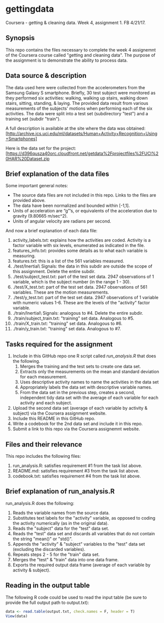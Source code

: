 # gettingdata
Coursera - getting &amp; cleaning data. Week 4, assignment 1.
FB 4/21/17.

## Synopsis
This repo contains the files necessary to complete the week 4 assignemnt of the Coursera course called "getting and cleaning data". The purpose of the assignment is to demonstrate the ability to process data.

## Data source & description 
The data used here were collected from the accelerometers from the Samsung Galaxy S smartphone. Briefly, 30 test subject were monitored as they performed six activities: walking, walking up stairs, walking down stairs, sitting, standing, & laying. The provided data result from various measurements of the subjects' motions when performing each of the six activities. The data were split into a test set (subdirectory "test") and a training set (subdir "train"). 

A full description is available at the site where the data was obtained: [http://archive.ics.uci.edu/ml/datasets/Human+Activity+Recognition+Using+Smartphones]

Here is the data set for the project: [https://d396qusza40orc.cloudfront.net/getdata%2Fprojectfiles%2FUCI%20HAR%20Dataset.zip 

## Brief explanation of the data files

Some important general notes:
* The source data files are not included in this repo. Links to the files are provided above.
* The data have been normalized and bounded within [-1,1].
* Units of acceleration are “g”’s, or equivalents of the acceleration due to gravity (9.80665 m/sec^2).
* Units of angular velocity are radians per second.

And now a brief explanation of each data file:
1.  activity_labels.txt: explains how the activities are coded. Activity is a factor variable with six levels, enumerated as indicated in the file. 
2.  features_info.txt: provides some details as to what each variable is measuring. 
3.  features.txt: this is a list of the 561 variables measured.
4.  ./test/Inertial\ Signals: the data in this subdir are outside the scope of this assignment. Delete the entire subdir.
5.  ./test/subject_test.txt: part of the test set data. 2947 observations of 1 variable, which is the subject number (in the range 1 - 30).
6.  ./test/X_test.txt: part of the test set data. 2947 observations of 561 variables. These are the motion measurements.  
7.  ./test/y_test.txt: part of the test set data. 2947 observations of 1 variable with numeric values 1-6. These are the levels of the "activity" factor variable. 
8.  ./train/Inertial\ Signals: analogous to #4. Delete the entire subdir.
9.  ./train/subject_train.txt: "training" set data. Analogous to #5.
10. ./train/X_train.txt: "training" set data. Analogous to #6.
11. ./train/y_train.txt: "training" set data. Analogous to #7.

## Tasks required for the assignment

1. Include in this GitHub repo one R script called *run_analysis.R* that does the following.
	1. Merges the training and the test sets to create one data set.
	2. Extracts only the measurements on the mean and standard deviation for each measurement.
	3. Uses descriptive activity names to name the activities in the data set
	4. Appropriately labels the data set with descriptive variable names.
	5. From the data set in the previous step, creates a second, independent tidy data set with the average of each variable for each activity and each subject.
2. Upload the second data set (average of each variable by activity & subject) via the Coursera assignment website.
3. Include this README in this GitHub repo.
4. Write a codebook for the 2nd data set and include it in this repo. 
5. Submit a link to this repo via the Coursera assignemnt website.

## Files and their relevance
This repo includes the following files:

1. run_analysis.R: satisfies requirement #1 from the task list above.
2. README.md: satisfies requirement #3 from the task list above.
3. codebook.txt: satisfies requirement #4 from the task list above.

## Brief explanation of run_analysis.R

run_analysis.R does the following:

1. Reads the variable names from the source data.
2. Substitutes text labels for the "activity" variable, as opposed to coding the activity numerically (as in the original data).
3. Reads the "subject" data for the "test" data set.
4. Reads the "test" data set and discards all variables that do not contain the string "mean()" or "std()".
5. Appends the "activity" & "subject" variables to the "test" data set (excluding the discarded variables).
6. Repeats steps 2 - 5 for the "train" data set.
7. Merges the "test" & "train" data into one data frame.
8. Exports the required output data frame (average of each variable by activity & subject).
 

## Reading in the output table

The following R code could be used to read the input table (be sure to provide the full output path to output.txt):

```r
data <- read.table(output.txt, check.names = F, header = T)
View(data)
```
